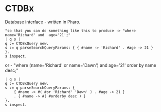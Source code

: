 # CTDBx
Database interface - written in Pharo.

```
"so that you can do something like this to produce -> "where  name='Richard' and  age='21';"
| q s |
q := CTDBxQuery new.
s := q parseSearchQueryParams: { { #name -> 'Richard' . #age -> 21 } }.
s inspect.
```

or - "where (name='Richard' or name='Dawn') and  age='21' order by name desc;"
```
| q s |
q := CTDBxQuery new.
s := q parseSearchQueryParams: { 
	{ #name -> #( #or 'Richard' 'Dawn' ) . #age -> 21 } 
	. { #name -> #( #orderby desc ) } 
}.
s inspect.
```
